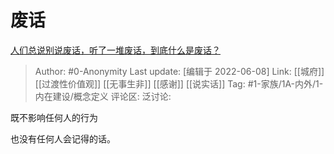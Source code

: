 # 废话
[人们总说别说废话，听了一堆废话，到底什么是废话？](https://www.zhihu.com/question/35132214/answer/2519414179)

> Author: #0-Anonymity
> Last update: [编辑于 2022-06-08]
> Link: [[城府]] [[过渡性价值观]] [[无事生非]] [[感谢]] [[说实话]]
> Tag: #1-家族/1A-内外/1-内在建设/概念定义 
> 评论区:
> 泛讨论:

既不影响任何人的行为

也没有任何人会记得的话。
